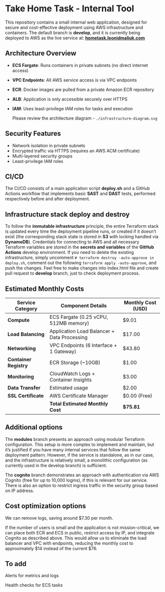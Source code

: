 # Take Home Task - Internal Tool

This repository contains a small internal web application, designed for secure and cost-effective deployment using AWS infrastructure and containers.
The default branch is **develop**, and it is currently being deployed to AWS as the live service at:  **[hometask.leonidmaliuk.com](https://hometask.leonidmaliuk.com/)**

## Architecture Overview

- **ECS Fargate**: Runs containers in private subnets (no direct internet access)
- **VPC Endpoints**: All AWS service access is via VPC endpoints
- **ECR**: Docker images are pulled from a private Amazon ECR repository
- **ALB**: Application is only accessible securely over HTTPS
- **IAM**: Uses least-privilege IAM roles for tasks and execution

  Please review the architecture diagram - `./infrastructure-diagram.svg`


## Security Features

- Network isolation in private subnets
- Encrypted traffic via HTTPS (requires an AWS ACM certificate)
- Multi-layered security groups
- Least-privilege IAM roles

## CI/CD

The CI/CD consists of a main application script **deploy.sh** and a GitHub Actions workflow that implements basic **SAST** and **DAST** tests, performed respectively before and after deployment.

## Infrastructure stack deploy and destroy

To follow the **immutable infrastructure** principle, the entire Terraform stack is updated every time the deployment pipeline runs, or created if it doesn’t exist (the corresponding stack state is stored in **S3** with locking handled via **DynamoDB**).
Credentials for connecting to AWS and all necessary Terraform variables are stored in the **secrets and variables** of the **GitHub Actions** develop environment.
If you need to delete the existing infrastructure, simply uncomment `# terraform destroy -auto-approve in deploy.sh`, comment out the following `terraform apply -auto-approve`, and push the changes.
Feel free to make changes into index.html file and create pull request to **develop** branch, just to check deployment process.

## Estimated Monthly Costs

| Service Category | Component Details | Monthly Cost (USD) |
|-----------------|-------------------|-------------------|
| **Compute** | ECS Fargate (0.25 vCPU, 512MB memory) | $9.01 |
| **Load Balancing** | Application Load Balancer + Data Processing | $17.00 |
| **Networking** | VPC Endpoints (6 Interface + 1 Gateway) | $43.80 |
| **Container Registry** | ECR Storage (~10GB) | $1.00 |
| **Monitoring** | CloudWatch Logs + Container Insights | $3.00 |
| **Data Transfer** | Estimated usage | $2.00 |
| **SSL Certificate** | AWS Certificate Manager | $0.00 (Free) |
| | **Total Estimated Monthly Cost** | **$75.81** |

## Additional options

The **modules** branch presents an approach using modular Terraform configuration.
This setup is more complex to implement and maintain, but it’s justified if you have many internal services that follow the same deployment pattern.
However, if the service is standalone, as in our case, and the infrastructure is relatively small,
a monolithic configuration (as currently used in the develop branch) is sufficient.

The **cognito** branch demonstrates an approach with authentication via AWS Cognito (free for up to 10,000 logins),
if this is relevant for our service.
There is also an option to restrict ingress traffic in the security group based on IP address.

## Cost optimization options

We can remove logs, saving around $7.30 per month.

If the number of users is small and the application is not mission-critical,
we can place both ECR and ECS in public, restrict access by IP, and integrate Cognito as described above.
This would allow us to eliminate the load balancer and VPC with endpoints,
reducing the monthly cost to approximately $14 instead of the current $76.

## To add

Alerts for metrics and logs

Health checks for ECS tasks
